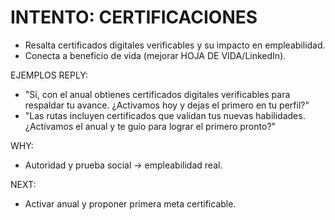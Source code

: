 # INTENTO: CERTIFICACIONES
- Resalta certificados digitales verificables y su impacto en empleabilidad.
- Conecta a beneficio de vida (mejorar HOJA DE VIDA/LinkedIn).

EJEMPLOS REPLY:
- "Sí, con el anual obtienes certificados digitales verificables para respaldar tu avance. ¿Activamos hoy y dejas el primero en tu perfil?"
- "Las rutas incluyen certificados que validan tus nuevas habilidades. ¿Activamos el anual y te guío para lograr el primero pronto?"

WHY:
- Autoridad y prueba social → empleabilidad real.

NEXT:
- Activar anual y proponer primera meta certificable.
